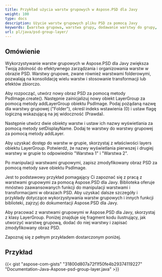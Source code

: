 ```yaml
---
title: Przykład użycia warstw grupowych w Aspose.PSD dla Javy
weight: 100
type: docs
description: Użycie warstw grupowych pliku PSD za pomocą Javy
keywords: [warstwa grupowa, warstwa grupy, dodawanie warstwy do grupy, psd api, java, przykład kodu]
url: pl/java/psd-group-layer/
---
```


## **Omówienie**

Wykorzystywanie warstw grupowych w Aspose.PSD dla Javy zwiększa Twoją zdolność do efektywnego zarządzania i organizowania warstw w obrazie PSD. Warstwy grupowe, zwane również warstwami folderowymi, pozwalają na konsolidację wielu warstw i stosowanie transformacji lub efektów zbiorczo.

Aby rozpocząć, utwórz nowy obraz PSD za pomocą metody PsdImage.create(). Następnie zainicjalizuj nowy obiekt LayerGroup za pomocą metody addLayerGroup obiektu PsdImage. Podaj pożądaną nazwę dla warstwy grupowej ("Folder"), określ indeks wstawienia (0) i ustaw flagę logiczną wskazującą na jej widoczność (Prawda).

Następnie utwórz dwie obiekty warstw i ustaw ich nazwy wyświetlania za pomocą metody setDisplayName. Dodaj te warstwy do warstwy grupowej za pomocą metody addLayer.

Aby uzyskać dostęp do warstw w grupie, skorzystaj z właściwości layers obiektu LayerGroup. Potwierdź, że nazwy wyświetlania pierwszej i drugiej warstwy w grupie to odpowiednio "Warstwa 1" i "Warstwa 2".

Po manipulacji warstwami grupowymi, zapisz zmodyfikowany obraz PSD za pomocą metody save obiektu PsdImage.

Jest to podstawowy przykład pomagający Ci zapoznać się z pracą z warstwami grupowymi za pomocą Aspose.PSD dla Javy. Biblioteka oferuje mnóstwo zaawansowanych funkcji do manipulacji warstwami i transformacjami w obrazach PSD. Aby uzyskać dalsze szczegóły i przykłady dotyczące wykorzystywania warstw grupowych i innych funkcji biblioteki, zajrzyj do dokumentacji Aspose.PSD dla Javy.

Aby pracować z warstwami grupowymi w Aspose.PSD dla Javy, skorzystaj z klasy LayerGroup. Poniżej znajduje się fragment kodu ilustrujący, jak utworzyć warstwę grupową, dodać do niej warstwy i zapisać zmodyfikowany obraz PSD.

Zapoznaj się z pełnym przykładem dostarczonym poniżej.

## **Przykład**
{{< gist "aspose-com-gists" "31800d807a72f1f50fe4b29374119227" "Documentation-Java-Aspose-psd-group-layer.java" >}}
